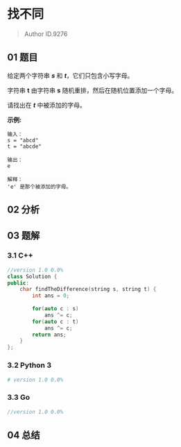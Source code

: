 # 找不同
> Author ID.9276

## 01 题目

给定两个字符串 ***s*** 和 ***t***，它们只包含小写字母。

字符串 **t** 由字符串 **s** 随机重排，然后在随机位置添加一个字母。

请找出在 ***t*** 中被添加的字母。

 

**示例:**

```
输入：
s = "abcd"
t = "abcde"

输出：
e

解释：
'e' 是那个被添加的字母。
```

## 02 分析



## 03 题解

### 3.1 C++

```c++
//version 1.0 0.0%
class Solution {
public:
    char findTheDifference(string s, string t) {
        int ans = 0;
        
        for(auto c : s)
            ans ^= c;
        for(auto c : t)
            ans ^= c;
        return ans;
    }
};
```

### 3.2 Python 3

```python
# version 1.0 0.0%

```

### 3.3 Go

```Go
//version 1.0 0.0%

```



## 04 总结

